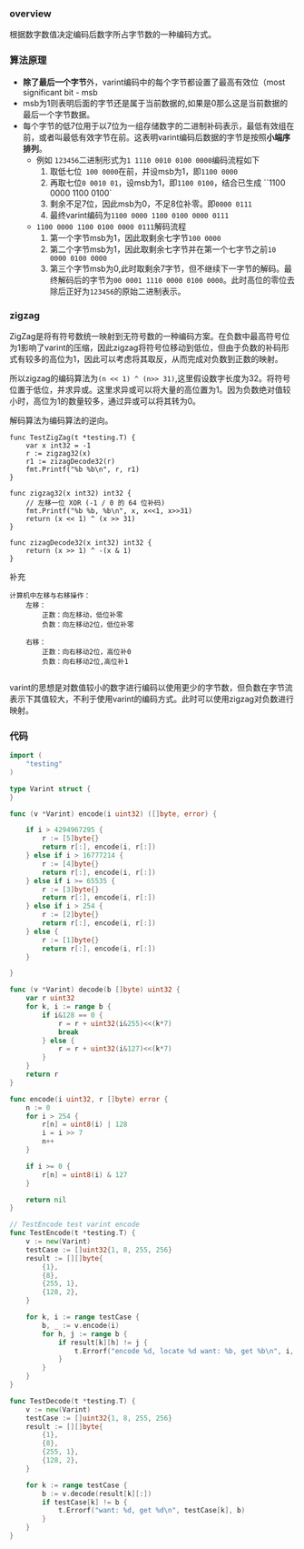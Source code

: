 ### overview

根据数字数值决定编码后数字所占字节数的一种编码方式。



### 算法原理

* **除了最后一个字节**外，varint编码中的每个字节都设置了最高有效位（most significant bit - msb
* msb为1则表明后面的字节还是属于当前数据的,如果是0那么这是当前数据的最后一个字节数据。
* 每个字节的低7位用于以7位为一组存储数字的二进制补码表示，最低有效组在前，或者叫最低有效字节在前。这表明varint编码后数据的字节是按照**小端序排列**。
  * 例如 `123456`二进制形式为`1 1110 0010 0100 0000`编码流程如下
    1. 取低七位` 100 0000`在前，并设msb为1，即`1100 0000`
    2. 再取七位`0 0010 01`，设msb为1，即`1100 0100`，结合已生成 ``1100 0000 1100 0100`
    3. 剩余不足7位，因此msb为0，不足8位补零。即`0000 0111`
    4. 最终varint编码为`1100 0000 1100 0100 0000 0111`
  * `1100 0000 1100 0100 0000 0111`解码流程
    1. 第一个字节msb为1，因此取剩余七字节`100 0000`
    2. 第二个字节msb为1，因此取剩余七字节并在第一个七字节之前`10 0000 0100 0000`
    3. 第三个字节msb为0,此时取剩余7字节，但不继续下一字节的解码。最终解码后的字节为`00 0001 1110 0000 0100 0000`。此时高位的零位去除后正好为`123456`的原始二进制表示。



### zigzag

ZigZag是将有符号数统一映射到无符号数的一种编码方案。在负数中最高符号位为1影响了varint的压缩，因此zigzag将符号位移动到低位，但由于负数的补码形式有较多的高位为1，因此可以考虑将其取反，从而完成对负数到正数的映射。

所以zigzag的编码算法为`(n << 1) ^ (n>> 31)`,这里假设数字长度为32。将符号位置于低位，并求异或。这里求异或可以将大量的高位置为1。因为负数绝对值较小时，高位为1的数量较多，通过异或可以将其转为0。

解码算法为编码算法的逆向。

```
func TestZigZag(t *testing.T) {
	var x int32 = -1
	r := zigzag32(x)
	r1 := zizagDecode32(r)
	fmt.Printf("%b %b\n", r, r1)
}

func zigzag32(x int32) int32 {
	// 左移一位 XOR (-1 / 0 的 64 位补码)
	fmt.Printf("%b %b, %b\n", x, x<<1, x>>31)
	return (x << 1) ^ (x >> 31)
}

func zizagDecode32(x int32) int32 {
	return (x >> 1) ^ -(x & 1)
}

```

补充
```
计算机中左移与右移操作：
	左移：
		正数：向左移动，低位补零
		负数：向左移动2位，低位补零
		
	右移：
		正数：向右移动2位，高位补0
		负数：向右移动2位,高位补1
	
```


varint的思想是对数值较小的数字进行编码以使用更少的字节数，但负数在字节流表示下其值较大，不利于使用varint的编码方式。此时可以使用zigzag对负数进行映射。







### 代码

```go
import (
	"testing"
)

type Varint struct {
}

func (v *Varint) encode(i uint32) ([]byte, error) {

	if i > 4294967295 {
		r := [5]byte{}
		return r[:], encode(i, r[:])
	} else if i > 16777214 {
		r := [4]byte{}
		return r[:], encode(i, r[:])
	} else if i >= 65535 {
		r := [3]byte{}
		return r[:], encode(i, r[:])
	} else if i > 254 {
		r := [2]byte{}
		return r[:], encode(i, r[:])
	} else {
		r := [1]byte{}
		return r[:], encode(i, r[:])
	}

}

func (v *Varint) decode(b []byte) uint32 {
	var r uint32
	for k, i := range b {
		if i&128 == 0 {
			r = r + uint32(i&255)<<(k*7)
			break
		} else {
			r = r + uint32(i&127)<<(k*7)
		}
	}
	return r
}

func encode(i uint32, r []byte) error {
	n := 0
	for i > 254 {
		r[n] = uint8(i) | 128
		i = i >> 7
		n++
	}

	if i >= 0 {
		r[n] = uint8(i) & 127
	}

	return nil
}

// TestEncode test varint encode
func TestEncode(t *testing.T) {
	v := new(Varint)
	testCase := []uint32{1, 8, 255, 256}
	result := [][]byte{
		{1},
		{8},
		{255, 1},
		{128, 2},
	}

	for k, i := range testCase {
		b, _ := v.encode(i)
		for h, j := range b {
			if result[k][h] != j {
				t.Errorf("encode %d, locate %d want: %b, get %b\n", i, h, result[k][h], j)
			}
		}
	}
}

func TestDecode(t *testing.T) {
	v := new(Varint)
	testCase := []uint32{1, 8, 255, 256}
	result := [][]byte{
		{1},
		{8},
		{255, 1},
		{128, 2},
	}

	for k := range testCase {
		b := v.decode(result[k][:])
		if testCase[k] != b {
			t.Errorf("want: %d, get %d\n", testCase[k], b)
		}
	}
}
```

